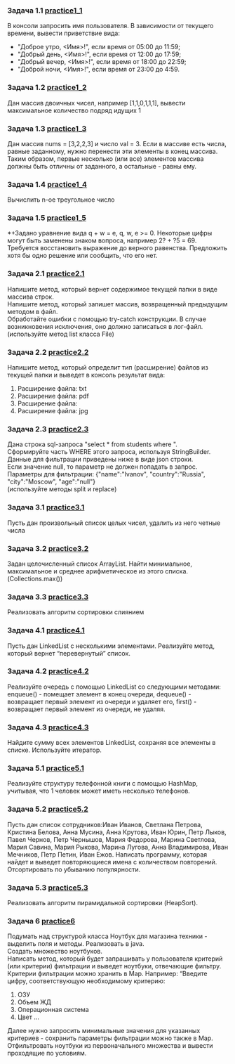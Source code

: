 ### Задача 1.1 [practice1_1](practice1_1.java)
В консоли запросить имя пользователя. В зависимости от текущего времени, вывести приветствие вида:
* "Доброе утро, <Имя>!", если время от 05:00 до 11:59; 
* "Добрый день, <Имя>!", если время от 12:00 до 17:59; 
* "Добрый вечер, <Имя>!", если время от 18:00 до 22:59; 
* "Доброй ночи, <Имя>!", если время от 23:00 до 4:59.
### Задача 1.2 [practice1_2](practice1_2.java)
Дан массив двоичных чисел, например [1,1,0,1,1,1], вывести максимальное количество подряд идущих 1
### Задача 1.3 [practice1_3](practice1_3.java)
Дан массив nums = [3,2,2,3] и число val = 3. Если в массиве есть числа, равные заданному, нужно перенести эти элементы в конец массива. Таким образом, первые несколько (или все) элементов массива должны быть отличны от заданного, а остальные - равны ему.
### Задача 1.4 [practice1_4](practice1_4.java)
Вычислить n-ое треугольное число
### Задача 1.5 [practice1_5](practice1_5.java)
*+Задано уравнение вида q + w = e, q, w, e >= 0. Некоторые цифры могут быть заменены знаком вопроса, например 2? + ?5 = 69. Требуется восстановить выражение до верного равенства. Предложить хотя бы одно решение или сообщить, что его нет.
### Задача 2.1 [practice2.1](practice2.java)
Напишите метод, который вернет содержимое текущей папки в виде массива строк.  
Напишите метод, который запишет массив, возвращенный предыдущим методом в файл.  
Обработайте ошибки с помощью try-catch конструкции. В случае возникновения исключения, оно должно записаться в лог-файл. (используйте метод list класса File)
### Задача 2.2 [practice2.2](practice2.java)
Напишите метод, который определит тип (расширение) файлов из текущей папки и выведет в консоль результат вида:
1) Расширение файла: txt
2) Расширение файла: pdf
3) Расширение файла:
4) Расширение файла: jpg
### Задача 2.3 [practice2.3](practice2_3.java)
Дана строка sql-запроса "select * from students where ".  
Сформируйте часть WHERE этого запроса, используя StringBuilder.  
Данные для фильтрации приведены ниже в виде json строки.  
Если значение null, то параметр не должен попадать в запрос.  
Параметры для фильтрации: {"name":"Ivanov", "country":"Russia", "city":"Moscow", "age":"null"}  
(используйте методы split и replace)
### Задача 3.1 [practice3.1](practice3.java)
Пусть дан произвольный список целых чисел, удалить из него четные числа
### Задача 3.2 [practice3.2](practice3.java)
Задан целочисленный список ArrayList. Найти минимальное, максимальное и среднее арифметическое из этого списка. (Collections.max())
### Задача 3.3 [practice3.3](practice3.java)
Реализовать алгоритм сортировки слиянием
### Задача 4.1 [practice4.1](practice4.java)
Пусть дан LinkedList с несколькими элементами. Реализуйте метод, который вернет “перевернутый” список.
### Задача 4.2 [practice4.2](practice4.java)
Реализуйте очередь с помощью LinkedList со следующими методами: enqueue() - помещает элемент в конец очереди, dequeue() - возвращает первый элемент из очереди и удаляет его, first() - возвращает первый элемент из очереди, не удаляя.
### Задача 4.3 [practice4.3](practice4.java)
Найдите сумму всех элементов LinkedList, сохраняя все элементы в списке. Используйте итератор.
### Задача 5.1 [practice5.1](practice5.java)
Реализуйте структуру телефонной книги с помощью HashMap, учитывая, что 1 человек может иметь несколько телефонов.
### Задача 5.2 [practice5.2](practice5.java)
Пусть дан список сотрудников:Иван Иванов, Светлана Петрова, Кристина Белова, Анна Мусина, Анна Крутова, Иван Юрин, Петр Лыков, Павел Чернов, Петр Чернышов, Мария Федорова, Марина Светлова, Мария Савина, Мария Рыкова, Марина Лугова, Анна Владимирова, Иван Мечников, Петр Петин, Иван Ежов. Написать программу, которая найдет и выведет повторяющиеся имена с количеством повторений. Отсортировать по убыванию популярности. 
### Задача 5.3 [practice5.3](practice5.java)
Реализовать алгоритм пирамидальной сортировки (HeapSort).
### Задача 6 [practice6](practice6.java)
Подумать над структурой класса Ноутбук для магазина техники - выделить поля и методы. Реализовать в java.  
Создать множество ноутбуков.  
Написать метод, который будет запрашивать у пользователя критерий (или критерии) фильтрации и выведет ноутбуки, отвечающие фильтру. Критерии фильтрации можно хранить в Map. Например: “Введите цифру, соответствующую необходимому критерию:
1) ОЗУ
2) Объем ЖД
3) Операционная система
4) Цвет …     

Далее нужно запросить минимальные значения для указанных критериев - сохранить параметры фильтрации можно также в Map.  
Отфильтровать ноутбуки из первоначального множества и вывести проходящие по условиям.  
